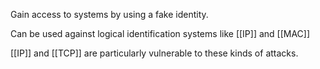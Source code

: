 Gain access to systems by using a fake identity. 

Can be used against logical identification systems like [[IP]] and [[MAC]]

[[IP]] and [[TCP]] are particularly vulnerable to these kinds of attacks. 